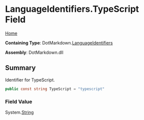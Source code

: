 # LanguageIdentifiers\.TypeScript Field

[Home](../../../README.md)

**Containing Type**: DotMarkdown\.[LanguageIdentifiers](../README.md)

**Assembly**: DotMarkdown\.dll

## Summary

Identifier for TypeScript\.

```csharp
public const string TypeScript = "typescript"
```

### Field Value

System\.[String](https://docs.microsoft.com/en-us/dotnet/api/system.string)

